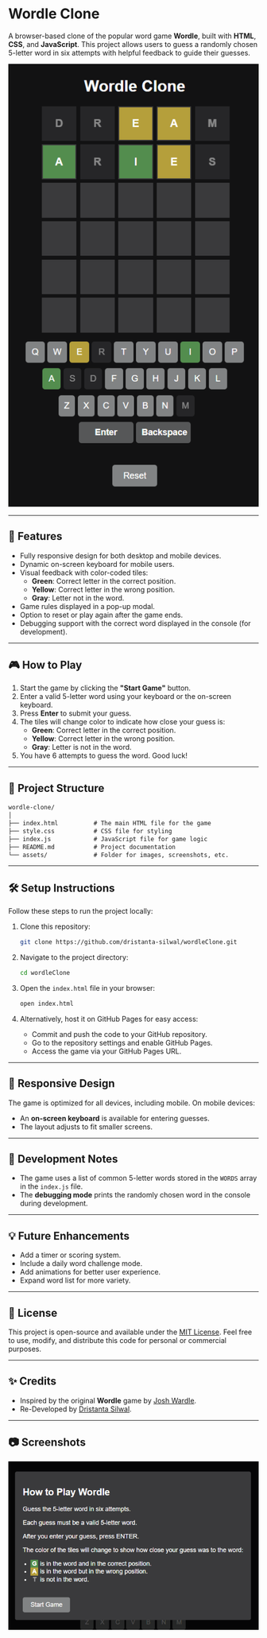 # Wordle Clone

A browser-based clone of the popular word game **Wordle**, built with **HTML**, **CSS**, and **JavaScript**. This project allows users to guess a randomly chosen 5-letter word in six attempts with helpful feedback to guide their guesses.

![Screenshot](assets/gameplay.png)

---

## 🚀 Features

- Fully responsive design for both desktop and mobile devices.
- Dynamic on-screen keyboard for mobile users.
- Visual feedback with color-coded tiles:
  - **Green**: Correct letter in the correct position.
  - **Yellow**: Correct letter in the wrong position.
  - **Gray**: Letter not in the word.
- Game rules displayed in a pop-up modal.
- Option to reset or play again after the game ends.
- Debugging support with the correct word displayed in the console (for development).

---

## 🎮 How to Play

1. Start the game by clicking the **"Start Game"** button.
2. Enter a valid 5-letter word using your keyboard or the on-screen keyboard.
3. Press **Enter** to submit your guess.
4. The tiles will change color to indicate how close your guess is:
   - **Green**: Correct letter in the correct position.
   - **Yellow**: Correct letter in the wrong position.
   - **Gray**: Letter is not in the word.
5. You have 6 attempts to guess the word. Good luck!

---

## 📂 Project Structure

```
wordle-clone/
│
├── index.html          # The main HTML file for the game
├── style.css           # CSS file for styling
├── index.js            # JavaScript file for game logic
├── README.md           # Project documentation
└── assets/             # Folder for images, screenshots, etc.
```

---

## 🛠️ Setup Instructions

Follow these steps to run the project locally:

1. Clone this repository:
   ```bash
   git clone https://github.com/dristanta-silwal/wordleClone.git
   ```

2. Navigate to the project directory:
   ```bash
   cd wordleClone
   ```

3. Open the `index.html` file in your browser:
   ```bash
   open index.html
   ```

4. Alternatively, host it on GitHub Pages for easy access:
   - Commit and push the code to your GitHub repository.
   - Go to the repository settings and enable GitHub Pages.
   - Access the game via your GitHub Pages URL.

---

## 📱 Responsive Design

The game is optimized for all devices, including mobile. On mobile devices:
- An **on-screen keyboard** is available for entering guesses.
- The layout adjusts to fit smaller screens.

---

## 📝 Development Notes

- The game uses a list of common 5-letter words stored in the `WORDS` array in the `index.js` file.
- The **debugging mode** prints the randomly chosen word in the console during development.

---

## 💡 Future Enhancements

- Add a timer or scoring system.
- Include a daily word challenge mode.
- Add animations for better user experience.
- Expand word list for more variety.

---

## 📄 License

This project is open-source and available under the [MIT License](LICENSE). Feel free to use, modify, and distribute this code for personal or commercial purposes.

---

## ✨ Credits

- Inspired by the original **Wordle** game by [Josh Wardle](https://www.nytimes.com/games/wordle/index.html).
- Re-Developed by [Dristanta Silwal](https://github.com/dristanta-silwal).

---

## 📷 Screenshots
![Screenshot](assets/instruction.png)